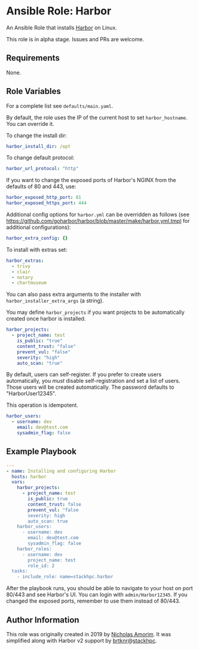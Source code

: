 # Ansible Role: Harbor

An Ansible Role that installs [Harbor](https://github.com/goharbor/harbor) on Linux.

This role is in alpha stage. Issues and PRs are welcome.

## Requirements

None.

## Role Variables

For a complete list see `defaults/main.yaml`.

By default, the role uses the IP of the current host to set `harbor_hostname`. You can override it.

To change the install dir:

```yaml
harbor_install_dir: /opt
```

To change default protocol:

```yaml
harbor_url_protocol: "http"
```

If you want to change the exposed ports of Harbor's NGINX from the defaults of 80 and 443, use:

```yaml
harbor_exposed_http_port: 81
harbor_exposed_https_port: 444
```

Additional config options for `harbor.yml` can be overridden as follows (see https://github.com/goharbor/harbor/blob/master/make/harbor.yml.tmpl for additional configurations):

```yaml
harbor_extra_config: {}
```

To install with extras set:

```yaml
harbor_extras:
  - trivy
  - clair
  - notary
  - chartmuseum
```

You can also pass extra arguments to the installer with `harbor_installer_extra_args` (a string).

You may define `harbor_projects` if you want projects to be automatically created once harbor is installed.

```yaml
harbor_projects:
  - project_name: test
    is_public: "true"
    content_trust: "false"
    prevent_vul: "false"
    severity: "high"
    auto_scan: "true"
```


By default, users can self-register. If you prefer to create users automatically, you _must_ disable self-registration and set a list of users. Those users will be created automatically. The password defaults to "HarborUser12345".

This operation is idempotent.

```yaml
harbor_users:
  - username: dev
    email: dev@test.com
    sysadmin_flag: false
```

## Example Playbook

```yaml
---
- name: Installing and configuring Harbor
  hosts: harbor
  vars:
    harbor_projects:
      - project_name: test
        is_public: true
        content_trust: false
        prevent_vul: "false
        severity: high
        auto_scan: true
    harbor_users:
      - username: dev
        email: dev@test.com
        sysadmin_flag: false
    harbor_roles:
      - username: dev
        project_name: test
        role_id: 2
  tasks:
    - include_role: name=stackhpc.harbor
```

After the playbook runs, you should be able to navigate to your host on port 80/443 and see Harbor's UI. You can login with `admin/Harbor12345`. If you changed the exposed ports, remember to use them instead of 80/443.

## Author Information

This role was originally created in 2019 by [Nicholas Amorim](https://github.com/nicholasamorim).
It was simplified along with Harbor v2 support by [brtknr](https://github.com/brtknr)@[stackhpc](https://github.com/stackhpc).
